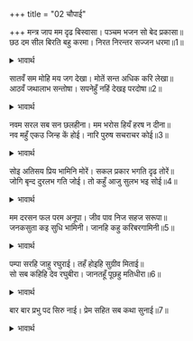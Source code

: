 +++
title = "02 चौपाई"

+++
मन्त्र जाप मम दृढ बिस्वासा। पञ्चम भजन सो बेद प्रकासा॥  
छठ दम सील बिरति बहु करमा। निरत निरन्तर सज्जन धरमा॥1॥  

<details><summary>भावार्थ</summary>

 मेरे (राम) मन्त्र का जाप और मुझमें दृढ विश्वास- यह पाँचवीं भक्ति है, जो वेदों में प्रसिद्ध है। छठी भक्ति है इन्द्रियों का निग्रह, शील (अच्छा स्वभाव या चरित्र), बहुत कार्यों से वैराग्य और निरन्तर सन्त पुरुषों के धर्म (आचरण) में लगे रहना॥1॥  
</details>

सातवँ सम मोहि मय जग देखा। मोतें सन्त अधिक करि लेखा॥  
आठवँ जथालाभ सन्तोषा। सपनेहुँ नहिं देखइ परदोषा॥2॥  

<details><summary>भावार्थ</summary>

 सातवीं भक्ति है जगत्‌ भर को समभाव से मुझमें ओतप्रोत (राममय) देखना और सन्तों को मुझसे भी अधिक करके मानना। आठवीं भक्ति है जो कुछ मिल जाए, उसी में सन्तोष करना और स्वप्न में भी पराए दोषों को न देखना॥2॥  
</details>

नवम सरल सब सन छलहीना। मम भरोस हियँ हरष न दीना॥  
नव महुँ एकउ जिन्ह कें होई। नारि पुरुष सचराचर कोई॥3॥  

<details><summary>भावार्थ</summary>

 नवीं भक्ति है सरलता और सबके साथ कपटरहित बर्ताव करना, हृदय में मेरा भरोसा रखना और किसी भी अवस्था में हर्ष और दैन्य (विषाद) का न होना। इन नवों में से जिनके एक भी होती है, वह स्त्री-पुरुष, जड-चेतन कोई भी हो-॥3॥  
</details>

<div class="audioEmbed"  caption="AIR-वाचनम्" src="https://archive
.org/download/rAmcharitmAnas-AIR/EPI-260.mp3"></div>

सोइ अतिसय प्रिय भामिनि मोरें। सकल प्रकार भगति दृढ तोरें॥  
जोगि बृन्द दुरलभ गति जोई। तो कहुँ आजु सुलभ भइ सोई॥4॥  

<details><summary>भावार्थ</summary>

 हे भामिनि! मुझे वही अत्यन्त प्रिय है। फिर तुझ में तो सभी प्रकार की भक्ति दृढ है। अतएव जो गति योगियों को भी दुर्लभ है, वही आज तेरे लिए सुलभ हो गई है॥4॥  
</details>

मम दरसन फल परम अनूपा। जीव पाव निज सहज सरूपा॥  
जनकसुता कइ सुधि भामिनी। जानहि कहु करिबरगामिनी॥5॥  

<details><summary>भावार्थ</summary>

 मेरे दर्शन का परम अनुपम फल यह है कि जीव अपने सहज स्वरूप को प्राप्त हो जाता है। हे भामिनि! अब यदि तू गजगामिनी जानकी की कुछ खबर जानती हो तो बता॥5॥  
</details>

पम्पा सरहि जाहु रघुराई। तहँ होइहि सुग्रीव मिताई॥  
सो सब कहिहि देव रघुबीरा। जानतहूँ पूछहु मतिधीरा॥6॥  

<details><summary>भावार्थ</summary>

 (शबरी ने कहा-) हे रघुनाथजी! आप पम्पा नामक सरोवर को जाइए। वहाँ आपकी सुग्रीव से मित्रता होगी। हे देव! हे रघुवीर! वह सब हाल बतावेगा। हे धीरबुद्धि! आप सब जानते हुए भी मुझसे पूछते हैं!॥6॥  
</details>

बार बार प्रभु पद सिरु नाई। प्रेम सहित सब कथा सुनाई॥7॥  

<details><summary>भावार्थ</summary>

 बार-बार प्रभु के चरणों में सिर नवाकर, प्रेम सहित उसने सब कथा सुनाई॥7॥  
</details>


